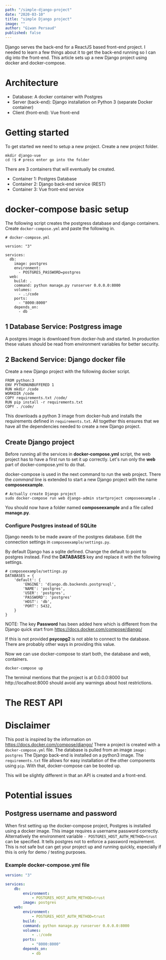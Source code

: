 ```yaml
---
path: "/simple-django-project"
date: "2020-03-10"
title: "simple Django project"
image: ""
author: "Giwan Persaud"
published: false
---
```


Django serves the back-end for a ReactJS based front-end project. I needed to learn a few things about it to get the back-end running so I can dig into the front-end.
This article sets up a new Django project using docker and docker-compose.

# Architecture

-   Database: A docker container with Postgres
-   Server (back-end): Django installation on Python 3 (separate Docker container)
-   Client (front-end): Vue front-end

# Getting started

To get started we need to setup a new project. Create a new project folder.

```shell
mkdir django-vue
cd !$ # press enter go into the folder

```

There are 3 containers that will eventually be created.

-   Container 1: Postgres Database
-   Container 2: Django back-end service (REST)
-   Container 3: Vue front-end service

# docker-compose basic setup

The following script creates the postgress database and django containers. Create `docker-compose.yml` and paste the following in.

```docker
# docker-compose.yml

version: "3"

services:
  db:
    image: postgres
    environment:
      - POSTGRES_PASSWORD=postgres
  web:
    build: .
    command: python manage.py runserver 0.0.0.0:8000
    volumes:
      - .:/code
    ports:
      - "8000:8000"
    depends_on:
      - db

```

## 1 Database Service: Postgress image

A postgres image is downloaed from docker-hub and started. In production these values should be read from environment variables for better security.

## 2 Backend Service: Django docker file

Create a new Django project with the following docker script.

```docker
FROM python:3
ENV PYTHONUNBUFFERED 1
RUN mkdir /code
WORKDIR /code
COPY requirements.txt /code/
RUN pip install -r requirements.txt
COPY . /code/
```

This downloads a python 3 image from docker-hub and installs the requirements defined in `requirements.txt`. All together this ensures that we have all the dependencies needed to create a new Django project.

## Create Django project

Before running all the services in **docker-compose.yml** script, the web project has to have a first run to set it up correctly. Let's run only the **web** part of docker-compose.yml to do that.

docker-compose is used in the next command to run the web project. There the _command_ line is extended to start a new Django project with the name **composeexample**.

```shell
# Actually create Django project
sudo docker-compose run web django-admin startproject composeexample .
```

You should now have a folder named **composeexample** and a file called **manage.py**.

### Configure Postgres instead of SQLite

Django needs to be made aware of the postgres database. Edit the connection settings in `composeexample/settings.py`.

By default Django has a sqlite defined. Change the default to point to postgres instead. Find the **DATABASES** key and replace it with the following settings.

```shell
# composeexample/settings.py
DATABASES = {
    'default': {
        'ENGINE': 'django.db.backends.postgresql',
        'NAME': 'postgres',
        'USER': 'postgres',
        'PASSWORD': 'postgres'
        'HOST': 'db',
        'PORT': 5432,
    }
}
```

NOTE: The key **Password** has been added here which is different from the Django quick start from https://docs.docker.com/compose/django/

If this is not provided **psycopg2** is not able to connect to the database. There are probably other ways in providing this value.

Now we can use docker-compose to start both, the database and web, containers.

```shell
docker-compose up
```

The terminal mentions that the project is at 0.0.0.0:8000 but http://localhost:8000 should avoid any warnings about host restrictions.

# The REST API

# Disclaimer

This post is inspired by the information on https://docs.docker.com/compose/django/
There a project is created with a `docker-compose.yml` file.
The database is pulled from an image `image: postgres`
The Django back-end is installed on a python3 image. The `requirements.txt` file allows for easy installation of the other components using `pip`.
With that, docker-compose can be booted up.

This will be slightly different in that an API is created and a front-end.

# Potential issues

## Postgress username and password

When first setting up the docker-compose project, Postgres is installed using a docker image. This image requires a username password correctly. Alternatively the environment variable `- POSTGRES_HOST_AUTH_METHOD=trust` can be specified. It tells postgres not to enforce a password requirement. This is not safe but can get your project up and running quickly, especially if this is only for demo / testing purposes.

### Example docker-compose.yml file

```yaml
version: "3"

services:
    db:
        environment:
            - POSTGRES_HOST_AUTH_METHOD=trust
        image: postgres
    web:
        environment:
            - POSTGRES_HOST_AUTH_METHOD=trust
        build: .
        command: python manage.py runserver 0.0.0.0:8000
        volumes:
            - .:/code
        ports:
            - "8000:8000"
        depends_on:
            - db
```
